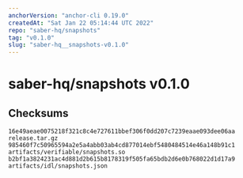 ```yaml
---
anchorVersion: "anchor-cli 0.19.0"
createdAt: "Sat Jan 22 05:14:44 UTC 2022"
repo: "saber-hq/snapshots"
tag: "v0.1.0"
slug: "saber-hq__snapshots-v0.1.0"
---
```

# saber-hq/snapshots v0.1.0
## Checksums
```
16e49aeae0075218f321c8c4e727611bbef306f0dd207c7239eaae093dee06aa  release.tar.gz
985460f7c50965594a2e5a4abb03ab4cd877014ebf5480484514e46a148b91c1  artifacts/verifiable/snapshots.so
b2bf1a3824231ac4d881d2b615b8178319f505fa65bdb2d6e0b768022d1d17a9  artifacts/idl/snapshots.json
```
